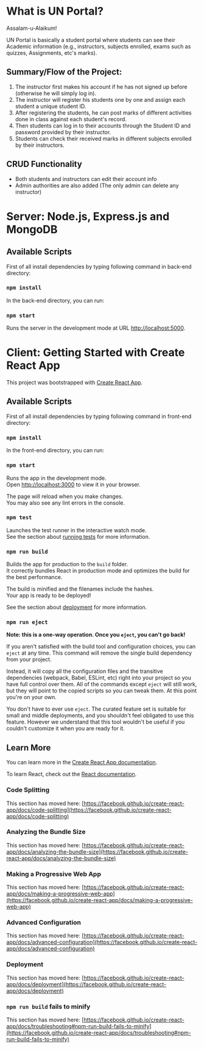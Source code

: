 # What is UN Portal?

Assalam-u-Alaikum!

UN Portal is basically a student portal where students can see their Academic information (e.g., instructors, subjects enrolled, exams such as quizzes, Assignments, etc's marks).

## Summary/Flow of the Project:

1. The instructor first makes his account if he has not signed up before (otherwise he will simply log in).
2. The instructor will register his students one by one and assign each student a unique student ID.
3. After registering the students, he can post marks of different activities done in class against each student's record.
4. Then students can log in to their accounts through the Student ID and password provided by their instructor.
5. Students can check their received marks in different subjects enrolled by their instructors.

## CRUD Functionality

* Both students and instructors can edit their account info
* Admin authorities are also added (The only admin can delete any instructor)


# Server: Node.js, Express.js and MongoDB

## Available Scripts

First of all install dependencies by typing following command in back-end directory:

### `npm install`

In the back-end directory, you can run:

### `npm start`

Runs the server in the development mode at URL [http://localhost:5000](http://localhost:5000).


# Client: Getting Started with Create React App

This project was bootstrapped with [Create React App](https://github.com/facebook/create-react-app).

## Available Scripts

First of all install dependencies by typing following command in front-end directory:

### `npm install`

In the front-end directory, you can run:

### `npm start`

Runs the app in the development mode.\
Open [http://localhost:3000](http://localhost:3000) to view it in your browser.

The page will reload when you make changes.\
You may also see any lint errors in the console.

### `npm test`

Launches the test runner in the interactive watch mode.\
See the section about [running tests](https://facebook.github.io/create-react-app/docs/running-tests) for more information.

### `npm run build`

Builds the app for production to the `build` folder.\
It correctly bundles React in production mode and optimizes the build for the best performance.

The build is minified and the filenames include the hashes.\
Your app is ready to be deployed!

See the section about [deployment](https://facebook.github.io/create-react-app/docs/deployment) for more information.

### `npm run eject`

**Note: this is a one-way operation. Once you `eject`, you can't go back!**

If you aren't satisfied with the build tool and configuration choices, you can `eject` at any time. This command will remove the single build dependency from your project.

Instead, it will copy all the configuration files and the transitive dependencies (webpack, Babel, ESLint, etc) right into your project so you have full control over them. All of the commands except `eject` will still work, but they will point to the copied scripts so you can tweak them. At this point you're on your own.

You don't have to ever use `eject`. The curated feature set is suitable for small and middle deployments, and you shouldn't feel obligated to use this feature. However we understand that this tool wouldn't be useful if you couldn't customize it when you are ready for it.

## Learn More

You can learn more in the [Create React App documentation](https://facebook.github.io/create-react-app/docs/getting-started).

To learn React, check out the [React documentation](https://reactjs.org/).

### Code Splitting

This section has moved here: [https://facebook.github.io/create-react-app/docs/code-splitting](https://facebook.github.io/create-react-app/docs/code-splitting)

### Analyzing the Bundle Size

This section has moved here: [https://facebook.github.io/create-react-app/docs/analyzing-the-bundle-size](https://facebook.github.io/create-react-app/docs/analyzing-the-bundle-size)

### Making a Progressive Web App

This section has moved here: [https://facebook.github.io/create-react-app/docs/making-a-progressive-web-app](https://facebook.github.io/create-react-app/docs/making-a-progressive-web-app)

### Advanced Configuration

This section has moved here: [https://facebook.github.io/create-react-app/docs/advanced-configuration](https://facebook.github.io/create-react-app/docs/advanced-configuration)

### Deployment

This section has moved here: [https://facebook.github.io/create-react-app/docs/deployment](https://facebook.github.io/create-react-app/docs/deployment)

### `npm run build` fails to minify

This section has moved here: [https://facebook.github.io/create-react-app/docs/troubleshooting#npm-run-build-fails-to-minify](https://facebook.github.io/create-react-app/docs/troubleshooting#npm-run-build-fails-to-minify)
